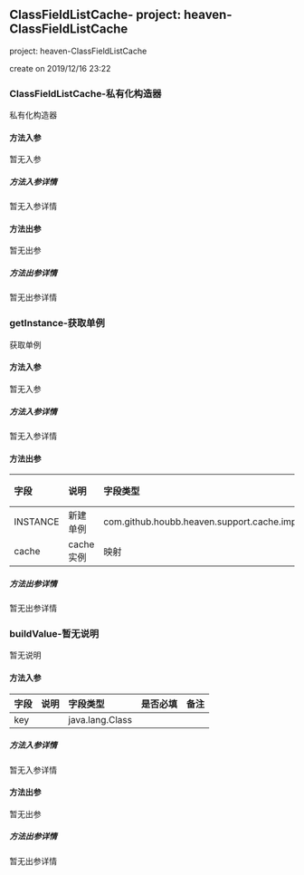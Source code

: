 ## ClassFieldListCache- project: heaven-ClassFieldListCache 

<p> project: heaven-ClassFieldListCache </p>
<p> create on 2019/12/16 23:22 </p>

### ClassFieldListCache-私有化构造器

私有化构造器

#### 方法入参

暂无入参

##### 方法入参详情

暂无入参详情

#### 方法出参

暂无出参

##### 方法出参详情

暂无出参详情

### getInstance-获取单例

获取单例

#### 方法入参

暂无入参

##### 方法入参详情

暂无入参详情

#### 方法出参

| 字段 | 说明 | 字段类型 | 备注 |
|:---|:---|:---|:---|
| INSTANCE | 新建单例 | com.github.houbb.heaven.support.cache.impl.ClassFieldListCache |   |
| cache | cache 实例 | 映射 |   |

##### 方法出参详情

暂无出参详情

### buildValue-暂无说明

暂无说明

#### 方法入参

| 字段 | 说明 | 字段类型 | 是否必填 | 备注 |
|:---|:---|:---|:---|:----|
| key |  | java.lang.Class |  |  |

##### 方法入参详情

暂无入参详情

#### 方法出参

暂无出参

##### 方法出参详情

暂无出参详情




